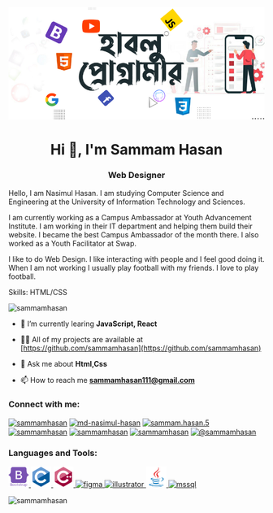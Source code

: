 ![](https://github.com/sammamhasan/sammamhasan/blob/main/page.png)
 
 <h1 align="center">Hi 👋, I'm Sammam Hasan</h1>
<h3 align="center">Web Designer</h3>

Hello, I am Nasimul Hasan. I am studying Computer Science and Engineering at the University of Information Technology and Sciences.

I am currently working as a Campus Ambassador at Youth Advancement Institute. I am working in their IT department and helping them build their website. I became the best Campus Ambassador of the month there.
I also worked as a Youth Facilitator at Swap.

I like to do Web Design. I like interacting with people and I feel good doing it. When I am not working I usually play football with my friends. I love to play football.

Skills: HTML/CSS

<p align="left"> <img src="https://komarev.com/ghpvc/?username=sammamhasan&label=Profile%20views&color=0e75b6&style=flat" alt="sammamhasan" /> </p>

- 🌱 I’m currently learing **JavaScript, React**

- 👨‍💻 All of my projects are available at [https://github.com/sammamhasan](https://github.com/sammamhasan)

- 💬 Ask me about **Html,Css**

- 📫 How to reach me **sammamhasan111@gmail.com**

<h3 align="left">Connect with me:</h3>
<p align="left">
<a href="https://twitter.com/sammamhasan" target="blank"><img align="center" src="https://raw.githubusercontent.com/rahuldkjain/github-profile-readme-generator/master/src/images/icons/Social/twitter.svg" alt="sammamhasan" height="30" width="40" /></a>
<a href="https://linkedin.com/in/md-nasimul-hasan" target="blank"><img align="center" src="https://raw.githubusercontent.com/rahuldkjain/github-profile-readme-generator/master/src/images/icons/Social/linked-in-alt.svg" alt="md-nasimul-hasan" height="30" width="40" /></a>
<a href="https://fb.com/sammam.hasan.5" target="blank"><img align="center" src="https://raw.githubusercontent.com/rahuldkjain/github-profile-readme-generator/master/src/images/icons/Social/facebook.svg" alt="sammam.hasan.5" height="30" width="40" /></a>
<a href="https://instagram.com/sammamhasan" target="blank"><img align="center" src="https://raw.githubusercontent.com/rahuldkjain/github-profile-readme-generator/master/src/images/icons/Social/instagram.svg" alt="sammamhasan" height="30" width="40" /></a>
<a href="https://www.hackerrank.com/sammamhasan" target="blank"><img align="center" src="https://raw.githubusercontent.com/rahuldkjain/github-profile-readme-generator/master/src/images/icons/Social/hackerrank.svg" alt="sammamhasan" height="30" width="40" /></a>
<a href="https://codeforces.com/profile/sammamhasan" target="blank"><img align="center" src="https://raw.githubusercontent.com/rahuldkjain/github-profile-readme-generator/master/src/images/icons/Social/codeforces.svg" alt="sammamhasan" height="30" width="40" /></a>
<a href="https://www.hackerearth.com/@sammamhasan" target="blank"><img align="center" src="https://raw.githubusercontent.com/rahuldkjain/github-profile-readme-generator/master/src/images/icons/Social/hackerearth.svg" alt="@sammamhasan" height="30" width="40" /></a>
</p>

<h3 align="left">Languages and Tools:</h3>
<p align="left"> <a href="https://getbootstrap.com" target="_blank" rel="noreferrer"> <img src="https://raw.githubusercontent.com/devicons/devicon/master/icons/bootstrap/bootstrap-plain-wordmark.svg" alt="bootstrap" width="40" height="40"/> </a> <a href="https://www.cprogramming.com/" target="_blank" rel="noreferrer"> <img src="https://raw.githubusercontent.com/devicons/devicon/master/icons/c/c-original.svg" alt="c" width="40" height="40"/> </a> <a href="https://www.w3schools.com/cpp/" target="_blank" rel="noreferrer"> <img src="https://raw.githubusercontent.com/devicons/devicon/master/icons/cplusplus/cplusplus-original.svg" alt="cplusplus" width="40" height="40"/> </a> <a href="https://www.figma.com/" target="_blank" rel="noreferrer"> <img src="https://www.vectorlogo.zone/logos/figma/figma-icon.svg" alt="figma" width="40" height="40"/> </a> <a href="https://www.adobe.com/in/products/illustrator.html" target="_blank" rel="noreferrer"> <img src="https://www.vectorlogo.zone/logos/adobe_illustrator/adobe_illustrator-icon.svg" alt="illustrator" width="40" height="40"/> </a> <a href="https://www.java.com" target="_blank" rel="noreferrer"> <img src="https://raw.githubusercontent.com/devicons/devicon/master/icons/java/java-original.svg" alt="java" width="40" height="40"/> </a> <a href="https://www.microsoft.com/en-us/sql-server" target="_blank" rel="noreferrer"> <img src="https://www.svgrepo.com/show/303229/microsoft-sql-server-logo.svg" alt="mssql" width="40" height="40"/> </a> </p>

<p><img align="center" src="https://github-readme-stats.vercel.app/api/top-langs?username=sammamhasan&show_icons=true&locale=en&layout=compact" alt="sammamhasan" /></p>

